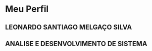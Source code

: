 <!--
  <<< Author notes: Header of the course >>>
  Include a 1280×640 image, course title in sentence case, and a concise description in emphasis.
  In your repository settings: enable template repository, add your 1280×640 social image, auto delete head branches.
  Add your open source license, GitHub uses Creative Commons Attribution 4.0 International.
-->

<H1>Meu Perfil</H1>
<H2>LEONARDO SANTIAGO MELGAÇO SILVA</H2>
<H2>ANALISE E DESENVOLVIMENTO DE SISTEMA</H2>

